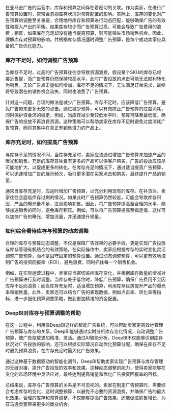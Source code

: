 在亚马逊广告的运营中，库存和预算之间存在着密切的关联。作为卖家，在进行广告预算设置时，常常会忽视库存状况对预算配置的影响。实际上，库存的变化对广告预算的调整至关重要，合理地将库存和预算进行动态匹配，能够确保广告的有效性和投入产出的平衡。如果库存较少而广告预算过高，可能会导致广告费用的浪费；相反，如果库存充足却没有适当提高预算，则可能错失市场销售机会。因此，理解库存对预算的影响，并根据库存情况适时调整广告预算，是每个成功卖家应具备的广告优化能力。

### 库存不足时，如何调整广告预算

当库存不足时，过高的广告预算往往会导致资源浪费。假设某个SKU的库存已经接近售罄，而广告预算仍然保持较高水平，此时广告投放的点击可能无法顺利转化为销售。无论广告点击量如何增加，库存不足的情况下，无法满足订单需求，最终将导致潜在的销售机会流失，同时也浪费了广告预算。

针对这一问题，合理的做法是减少广告预算。库存不足时，应该降低广告预算，避免广告带来更多无效的点击。通过减少预算，可以有效防止广告预算的过度消耗，同时保护资金流的稳定。例如，当库存减少至较低水平时，预算可降至最低值，确保广告的投放不再浪费资源。这种策略可以帮助卖家在库存不足时避免过度消耗广告预算，而将其集中在真正有销售潜力的产品上。

### 库存充足时，如何提高广告预算

与库存不足的情况不同，当库存充足时，卖家应该通过增加广告预算来加速产品的曝光和销售。充足的库存意味着有更多的产品可以供客户购买，广告的投放应该尽可能地扩大，以促成更多的转化。在库存充足的情况下，通过适当提高广告预算，可以迅速增加广告的展示频次，吸引更多潜在买家点击和购买，最终提升产品的销量。

通常当库存充足时，应适时增加广告预算，以充分利用现有的库存。在补货后，卖家往往会面临库存过剩的情况。如果此时广告预算仍然较低，可能会导致库存积压，产品的曝光量不足，进而影响销售。因此，将广告预算提高至合理的水平，能够加速销售的同时，避免库存积压。例如，可以将广告预算提高至指定值，这样可以加快广告的曝光，增加流量，并迅速提升销量。

### 如何综合看待库存与预算的动态调整

合理的库存与预算动态调整，不仅是保障广告效果的必要手段，更是实现广告投放与库存管理有机结合的有效策略。在实际操作中，卖家应根据库存的实时变化灵活调整广告预算，而不是固守固定的预算设置。通过动态调整预算，可以更有效地控制广告的投资回报率（ROI），避免浪费，同时抓住每一个销售机会。

例如，在实际运营过程中，卖家应当密切监控库存变化，并根据库存数量的增减对广告预算进行及时调整。当库存处于低位时，降低广告预算，确保广告费用不会因库存不足而浪费；而当库存充足时，适当增加预算，利用库存优势提升产品的曝光率和销售量。此外，卖家还可以结合广告的表现数据，例如点击率、转化率等指标，进一步细化预算调整策略，做到更加精准的资金配置。

### DeepBI对库存与预算调整的帮助

在这一过程中，利用像DeepBI这样的智能广告系统，可以帮助卖家更高效地管理广告预算与库存的关系。DeepBI能够通过实时分析库存变化情况，自动调整广告预算，使广告投放更加精准、灵活。通过AI智能分析，DeepBI不仅能够识别库存状况对广告投放的影响，还可以根据实际情况自动优化预算分配，确保在库存不足时避免预算浪费，在库存充足时最大化广告效果。

通过这种基于数据驱动的智能化调节，DeepBI帮助卖家实现广告预算与库存管理的无缝对接，提升广告投放的效率和效果。这种动态调整的能力，使得卖家能够在变化的市场环境中灵活应对，最终达到提高销量和优化广告投资回报率的目标。

总结来说，库存与广告预算的关系是不可忽视的。卖家在制定广告预算时，需要综合考虑库存的变化，适时调整预算，以避免不必要的资源浪费，并确保广告的最大化效果。合理的库存和预算调整，不仅能够提高广告效果，还能促进销售增长，为亚马逊卖家带来更多的商业机会。
